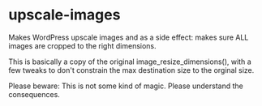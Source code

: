 upscale-images
==============

Makes WordPress upscale images and as a side effect: makes sure ALL images are cropped to the right dimensions.

This is basically a copy of the original image_resize_dimensions(), with a few tweaks to don't constrain the max destination size to the orginal size.

Please beware: This is not some kind of magic. Please understand the consequences.
